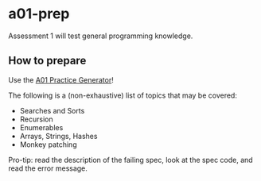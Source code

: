 # a01-prep

Assessment 1 will test general programming knowledge.

## How to prepare
Use the [A01 Practice Generator](https://github.com/appacademy/aa-practice-test-generator)!

The following is a (non-exhaustive) list of topics that may be covered:

+ Searches and Sorts
+ Recursion
+ Enumerables
+ Arrays, Strings, Hashes
+ Monkey patching

Pro-tip: read the description of the failing spec, look at the spec code, and read the error message.
